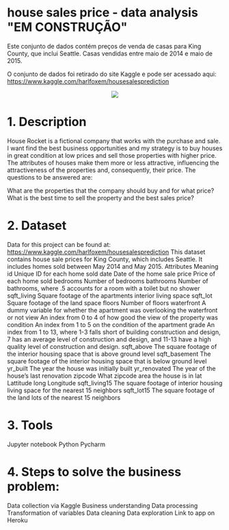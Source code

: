 # house sales price - data analysis "EM CONSTRUÇÃO"
Este conjunto de dados contém preços de venda de casas para King County, que inclui Seattle. Casas vendidas entre maio de 2014 e maio de 2015.


O conjunto de dados foi retirado do site Kaggle e pode ser acessado aqui: https://www.kaggle.com/harlfoxem/housesalesprediction

<div align="center">
<img src="https://user-images.githubusercontent.com/94291995/151662149-e2931415-f098-49ad-a3b8-3c4631587766.jpg" />
</div>



# 1. Description
House Rocket is a fictional company that works with the purchase and sale. I want find the best business opportunities and my strategy is to buy houses in great condition at low prices and sell those properties with higher price. The attributes of houses make them more or less attractive, influencing the attractiveness of the properties and, consequently, their price. The questions to be answered are:

What are the properties that the company should buy and for what price?
What is the best time to sell the property and the best sales price?

# 2. Dataset

Data for this project can be found at: https://www.kaggle.com/harlfoxem/housesalesprediction
This dataset contains house sale prices for King County, which includes Seattle. It includes homes sold between May 2014 and May 2015.
Attributes	Meaning
id	Unique ID for each home sold
date	Date of the home sale
price	Price of each home sold
bedrooms	Number of bedrooms
bathrooms	Number of bathrooms, where .5 accounts for a room with a toilet but no shower
sqft_living	Square footage of the apartments interior living space
sqft_lot	Square footage of the land space
floors	Number of floors
waterfront	A dummy variable for whether the apartment was overlooking the waterfront or not
view	An index from 0 to 4 of how good the view of the property was
condition	An index from 1 to 5 on the condition of the apartment
grade	An index from 1 to 13, where 1-3 falls short of building construction and design, 7 has an average level of construction and design, and 11-13 have a high quality level of construction and design.
sqft_above	The square footage of the interior housing space that is above ground level
sqft_basement	The square footage of the interior housing space that is below ground level
yr_built	The year the house was initially built
yr_renovated	The year of the house’s last renovation
zipcode	What zipcode area the house is in
lat	Lattitude
long	Longitude
sqft_living15	The square footage of interior housing living space for the nearest 15 neighbors
sqft_lot15	The square footage of the land lots of the nearest 15 neighbors

# 3. Tools

 Jupyter notebook
 Python
 Pycharm
 
# 4. Steps to solve the business problem:
Data collection via Kaggle
Business understanding
Data processing
Transformation of variables
Data cleaning
Data exploration
Link to app on Heroku


